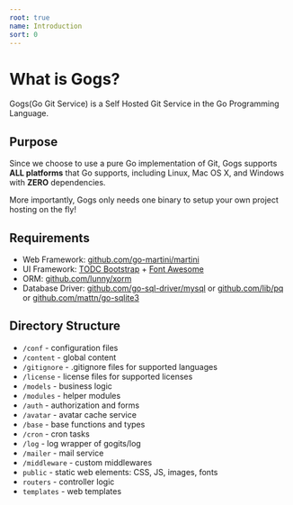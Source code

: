 ```yaml
---
root: true
name: Introduction
sort: 0
---
```


# What is Gogs?

Gogs(Go Git Service) is a Self Hosted Git Service in the Go Programming Language. 

## Purpose

Since we choose to use a pure Go implementation of Git, Gogs supports **ALL platforms**  that Go supports, including Linux, Mac OS X, and Windows with **ZERO** dependencies.

More importantly, Gogs only needs one binary to setup your own project hosting on the fly!

## Requirements

- Web Framework: [github.com/go-martini/martini](https://github.com/go-martini/martini)
- UI Framework: [TODC Bootstrap](http://todc.github.io/todc-bootstrap/) + [Font Awesome](http://fontawesome.io/)
- ORM: [github.com/lunny/xorm](https://github.com/lunny/xorm)
- Database Driver: [github.com/go-sql-driver/mysql](https://github.com/go-sql-driver/mysql) or [github.com/lib/pq](https://github.com/lib/pq) or [github.com/mattn/go-sqlite3](https://github.com/mattn/go-sqlite3)

## Directory Structure

- `/conf` - configuration files
- `/content` - global content
- `/gitignore` - .gitignore files for supported languages
- `/license` - license files for supported licenses
- `/models` -  business logic
- `/modules` - helper modules
- `/auth` - authorization and forms
- `/avatar` - avatar cache service
- `/base` - base functions and types
- `/cron` - cron tasks
- `/log` - log wrapper of gogits/log
- `/mailer` - mail service
- `/middleware` - custom middlewares  
- `public` - static web elements: CSS, JS, images, fonts
- `routers` - controller logic
- `templates` - web templates
